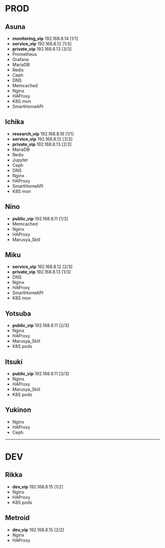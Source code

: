# PROD

## Asuna
- **monitoring_vip** 192.168.8.14 [1/1]
- **service_vip** 192.168.8.12 [1/3]
- **private_vip** 192.168.8.13 [3/3]
- Prometheus
- Grafana
- MariaDB
- Redis
- Ceph
- DNS
- Memcached
- Nginx
- HAProxy
- K8S mon
- SmartHomeAPI

## Ichika
- **research_vip** 192.168.8.16 [1/1]
- **service_vip** 192.168.8.12 [3/3]
- **private_vip** 192.168.8.13 [2/3]
- MariaDB
- Redis
- Jupyter
- Ceph
- DNS
- Nginx
- HAProxy
- SmartHomeAPI
- K8S mon

## Nino
- **public_vip** 192.168.8.11 [1/3]
- Memcached
- Nginx
- HAProxy
- Marusya_Skill

## Miku
- **service_vip** 192.168.8.12 [2/3]
- **private_vip** 192.168.8.13 [1/3]
- DNS
- Nginx
- HAProxy
- SmartHomeAPI
- K8S mon

## Yotsuba
- **public_vip** 192.168.8.11 [2/3]
- Nginx
- HAProxy
- Marusya_Skill
- K8S pods

## Itsuki
- **public_vip** 192.168.8.11 [3/3]
- Nginx
- HAProxy
- Marusya_Skill
- K8S pods

## Yukinon
- Nginx
- HAProxy
- Ceph

<!-- ## Raphtalia
- rsyncd -->

---

# DEV

## Rikka
- **dev_vip** 192.168.8.15 [1/2]
- Nginx
- HAProxy
- K8S pods

## Metroid
- **dev_vip** 192.168.8.15 [2/2]
- Nginx
- HAProxy
